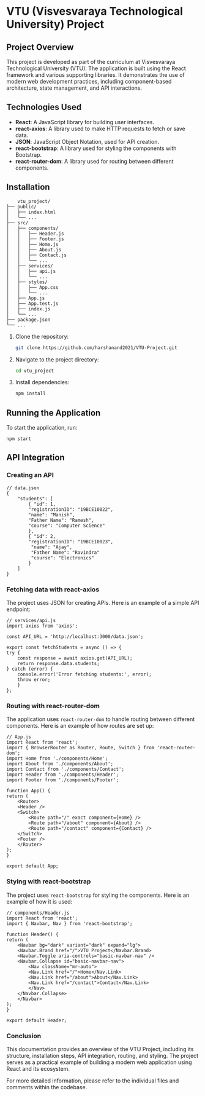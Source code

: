 # VTU (Visvesvaraya Technological University) Project

## Project Overview

This project is developed as part of the curriculum at Visvesvaraya Technological University (VTU). The application is built using the React framework and various supporting libraries. It demonstrates the use of modern web development practices, including component-based architecture, state management, and API interactions.

## Technologies Used

- **React**: A JavaScript library for building user interfaces.
- **react-axios**: A library used to make HTTP requests to fetch or save data.
- **JSON**: JavaScript Object Notation, used for API creation.
- **react-bootstrap**: A library used for styling the components with Bootstrap.
- **react-router-dom**: A library used for routing between different components.


## Installation

        vtu_project/
    ├── public/
    │   ├── index.html
    │   └── ...
    ├── src/
    │   ├── components/
    │   │   ├── Header.js
    │   │   ├── Footer.js
    │   │   ├── Home.js
    │   │   ├── About.js
    │   │   ├── Contact.js
    │   │   └── ...
    │   ├── services/
    │   │   ├── api.js
    │   │   └── ...
    │   ├── styles/
    │   │   ├── App.css
    │   │   └── ...
    │   ├── App.js
    │   ├── App.test.js
    │   ├── index.js
    │   └── ...
    ├── package.json
    └── ...


1. Clone the repository:

   ```bash
   git clone https://github.com/harshanand2021/VTU-Project.git

2. Navigate to the project directory:

    ```bash
    cd vtu_project

3. Install dependencies:

    ```bash
    npm install

## Running the Application

To start the application, run:

    npm start

## API Integration
### Creating an API

    // data.json
    {
        "students": [
            { "id": 1,
            "registrationID": "19BCE10022", 
            "name": "Manish",
            "Father Name": "Ramesh",
            "course": "Computer Science"
            },
            { "id": 2,
            "registrationID": "19BCE10023",
             "name": "Ajay",
             "Father Name": "Ravindra"
             "course": "Electronics" 
            }
        ]
    }
### Fetching data with react-axios

The project uses JSON for creating APIs. Here is an example of a simple API endpoint:

    // services/api.js
    import axios from 'axios';

    const API_URL = 'http://localhost:3000/data.json';

    export const fetchStudents = async () => {
    try {
        const response = await axios.get(API_URL);
        return response.data.students;
    } catch (error) {
        console.error('Error fetching students:', error);
        throw error;
        }
    };

### Routing with react-router-dom

The application uses `react-router-dom` to handle routing between different components. Here is an example of how routes are set up:

    // App.js
    import React from 'react';
    import { BrowserRouter as Router, Route, Switch } from 'react-router-dom';
    import Home from './components/Home';
    import About from './components/About';
    import Contact from './components/Contact';
    import Header from './components/Header';
    import Footer from './components/Footer';

    function App() {
    return (
        <Router>
        <Header />
        <Switch>
            <Route path="/" exact component={Home} />
            <Route path="/about" component={About} />
            <Route path="/contact" component={Contact} />
        </Switch>
        <Footer />
        </Router>
    );
    }

    export default App;

### Stying with react-bootstrap

The project uses `react-bootstrap` for styling the components. Here is an example of how it is used:

    // components/Header.js
    import React from 'react';
    import { Navbar, Nav } from 'react-bootstrap';

    function Header() {
    return (
        <Navbar bg="dark" variant="dark" expand="lg">
        <Navbar.Brand href="/">VTU Project</Navbar.Brand>
        <Navbar.Toggle aria-controls="basic-navbar-nav" />
        <Navbar.Collapse id="basic-navbar-nav">
            <Nav className="mr-auto">
            <Nav.Link href="/">Home</Nav.Link>
            <Nav.Link href="/about">About</Nav.Link>
            <Nav.Link href="/contact">Contact</Nav.Link>
            </Nav>
        </Navbar.Collapse>
        </Navbar>
    );
    }

    export default Header;
### Conclusion

This documentation provides an overview of the VTU Project, including its structure, installation steps, API integration, routing, and styling. The project serves as a practical example of building a modern web application using React and its ecosystem.

For more detailed information, please refer to the individual files and comments within the codebase.